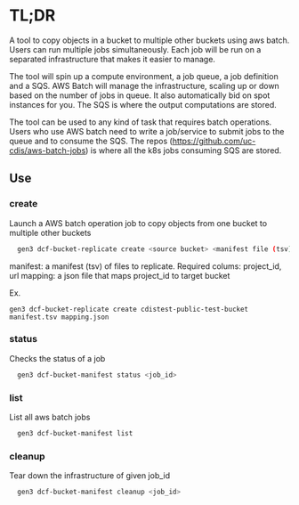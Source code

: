 # TL;DR

A tool to copy objects in a bucket to multiple other buckets using aws batch. Users can run multiple jobs simultaneously. Each job will be run on a separated infrastructure that makes it easier to manage.

The tool will spin up a compute environment, a job queue, a job definition and a SQS. AWS Batch will manage the infrastructure, scaling up or down based on the number of jobs in queue. It also automatically bid on spot instances for you. The SQS is where the output computations are stored.

The tool can be used to any kind of task that requires batch operations. Users who use AWS batch need to write a job/service to submit jobs to the queue and to consume the SQS. The repos (https://github.com/uc-cdis/aws-batch-jobs) is where all the k8s jobs consuming SQS are stored.

## Use

### create

Launch a AWS batch operation job to copy objects from one bucket to multiple other buckets

```bash
  gen3 dcf-bucket-replicate create <source bucket> <manifest file (tsv)> <mapping file (json)>
```
manifest: a manifest (tsv) of files to replicate. Required colums: project_id, url
mapping: a json file that maps project_id to target bucket

Ex.
```
gen3 dcf-bucket-replicate create cdistest-public-test-bucket manifest.tsv mapping.json
```

### status
Checks the status of a job

```bash
  gen3 dcf-bucket-manifest status <job_id>
```

### list
List all aws batch jobs

```bash
  gen3 dcf-bucket-manifest list
```

### cleanup
Tear down the infrastructure of given job_id

```bash
  gen3 dcf-bucket-manifest cleanup <job_id>